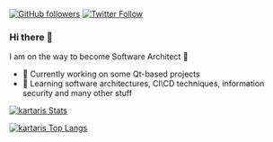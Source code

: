 [![GitHub followers](https://img.shields.io/github/followers/kartaris?label=GitHub&style=for-the-badge)](https://github.com/kartaris)
[![Twitter Follow](https://img.shields.io/twitter/follow/kartaris?label=Twitter&style=for-the-badge)](https://twitter.com/kartaris)  

### Hi there 👋

I am on the way to become Software Architect 🚀
- 🔭 Currently working on some Qt-based projects
- 🌱 Learning software architectures, CI\CD techniques, information security and many other stuff

<!--
**kartaris/kartaris** is a ✨ _special_ ✨ repository because its `README.md` (this file) appears on your GitHub profile.

Here are some ideas to get you started:

- 🔭 I’m currently working on ...
- 🌱 I’m currently learning ...
- 👯 I’m looking to collaborate on ...
- 🤔 I’m looking for help with ...
- 💬 Ask me about ...
- 📫 How to reach me: ...
- 😄 Pronouns: ...
- ⚡ Fun fact: ...
-->

[![kartaris Stats](https://readme-stats-tawny-two.vercel.app/api?username=kartaris&count_private=true&theme=tokyonight&show_icons=true&include_all_commits=true)](https://github.com/kartaris)

[![kartaris Top Langs](https://readme-stats-tawny-two.vercel.app/api/top-langs/?username=kartaris&count_private=true&theme=tokyonight&show_icons=true&include_all_commits=true&layout=compact)](https://github.com/kartaris)

